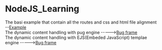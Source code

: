 # NodeJS_Learning

The basi example that contain all the routes and css and html file alignment --[Example](https://github.com/pavi-ninjaac/NodeJS_Learning/tree/main/express_app) <br/>
The dynamic content handling with pug engine ----->[Bug frame]()<br/>
The dynamic content handling with EJS(Embeded JavaScript) templae engine ----->[Bug frame](https://github.com/pavi-ninjaac/NodeJS_Learning/tree/main/EJS_Includes)

